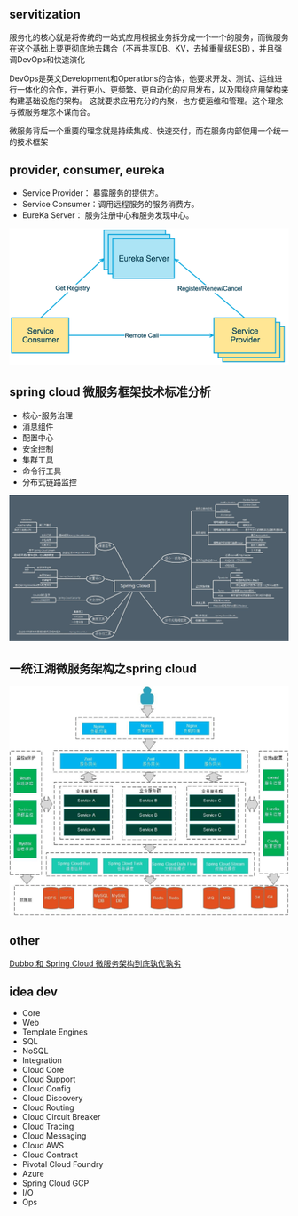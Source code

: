 
## servitization
服务化的核心就是将传统的一站式应用根据业务拆分成一个一个的服务，而微服务在这个基础上要更彻底地去耦合（不再共享DB、KV，去掉重量级ESB），并且强调DevOps和快速演化

DevOps是英文Development和Operations的合体，他要求开发、测试、运维进行一体化的合作，进行更小、更频繁、更自动化的应用发布，以及围绕应用架构来构建基础设施的架构。
这就要求应用充分的内聚，也方便运维和管理。这个理念与微服务理念不谋而合。

微服务背后一个重要的理念就是持续集成、快速交付，而在服务内部使用一个统一的技术框架

## provider, consumer, eureka
* Service Provider： 暴露服务的提供方。
* Service Consumer：调用远程服务的服务消费方。
* EureKa Server： 服务注册中心和服务发现中心。

![spring-cloud-provider-consumer-eureka](./img/spring-cloud-provider-consumer-eureka.png) 

## spring cloud 微服务框架技术标准分析
* 核心-服务治理
* 消息组件
* 配置中心
* 安全控制
* 集群工具
* 命令行工具
* 分布式链路监控

![spring cloud 微服务框架技术标准分析](./img/spring-cloud-knowledge.jpg) 

## 一统江湖微服务架构之spring cloud

![spring-cloud-structure](./img/spring-cloud-structure.jpg)

## other
[Dubbo 和 Spring Cloud 微服务架构到底孰优孰劣](https://blog.csdn.net/lijinzhou2017/article/details/78718217)  

## idea dev
* Core
* Web
* Template Engines
* SQL
* NoSQL
* Integration
* Cloud Core
* Cloud Support
* Cloud Config
* Cloud Discovery
* Cloud Routing
* Cloud Circuit Breaker
* Cloud Tracing
* Cloud Messaging
* Cloud AWS
* Cloud Contract
* Pivotal Cloud Foundry
* Azure
* Spring Cloud GCP
* I/O
* Ops



